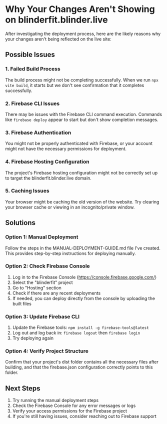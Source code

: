 # Why Your Changes Aren't Showing on blinderfit.blinder.live

After investigating the deployment process, here are the likely reasons why your changes aren't being reflected on the live site:

## Possible Issues

### 1. Failed Build Process
The build process might not be completing successfully. When we run `npx vite build`, it starts but we don't see confirmation that it completes successfully.

### 2. Firebase CLI Issues
There may be issues with the Firebase CLI command execution. Commands like `firebase deploy` appear to start but don't show completion messages.

### 3. Firebase Authentication
You might not be properly authenticated with Firebase, or your account might not have the necessary permissions for deployment.

### 4. Firebase Hosting Configuration
The project's Firebase hosting configuration might not be correctly set up to target the blinderfit.blinder.live domain.

### 5. Caching Issues
Your browser might be caching the old version of the website. Try clearing your browser cache or viewing in an incognito/private window.

## Solutions

### Option 1: Manual Deployment
Follow the steps in the MANUAL-DEPLOYMENT-GUIDE.md file I've created. This provides step-by-step instructions for deploying manually.

### Option 2: Check Firebase Console
1. Log in to the Firebase Console (https://console.firebase.google.com/)
2. Select the "blinderfit" project
3. Go to "Hosting" section
4. Check if there are any recent deployments
5. If needed, you can deploy directly from the console by uploading the built files

### Option 3: Update Firebase CLI
1. Update the Firebase tools: `npm install -g firebase-tools@latest`
2. Log out and log back in: `firebase logout` then `firebase login`
3. Try deploying again

### Option 4: Verify Project Structure
Confirm that your project's dist folder contains all the necessary files after building, and that the firebase.json configuration correctly points to this folder.

## Next Steps

1. Try running the manual deployment steps
2. Check the Firebase Console for any error messages or logs
3. Verify your access permissions for the Firebase project
4. If you're still having issues, consider reaching out to Firebase support
